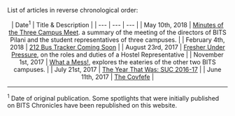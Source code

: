 <!-- TITLE: General News-->
<!-- SUBTITLE: News updates on what's happening on campus, as well as in the world outside. -->

List of articles in reverse chronological order:

<center>

| Date<sup>1</sup> | Title & Description |
| --- | --- | --- |
| May 10th, 2018 | [Minutes of the Three Campus Meet](/news/general/2018-fee-hike-directors-meet-minutes). a summary of the meeting of the directors of BITS Pilani and the student representatives of three campuses.  |
| February 4th, 2018 | [212 Bus Tracker Coming Soon](/news/general/212-tracker-soon) |
| August 23rd, 2017 | [Fresher Under Pressure](/news/general/2017-hrep-elections), on the roles and duties of a Hostel Representative |
| November 1st, 2017 | [What a Mess!](/news/general/mess-other-campuses), explores the eateries of the other two BITS campuses. | 
| July 21st, 2017  | [The Year That Was: SUC 2016-17](/news/general/suc-2016-17) |
| June 11th, 2017 | [The Covfefe](/news/general/2017-animal-cruelty-law) |


</center>

-----

<sup>1</sup> Date of original publication. Some spotlights that were initially published on BITS Chronicles have been republished on this website.  
